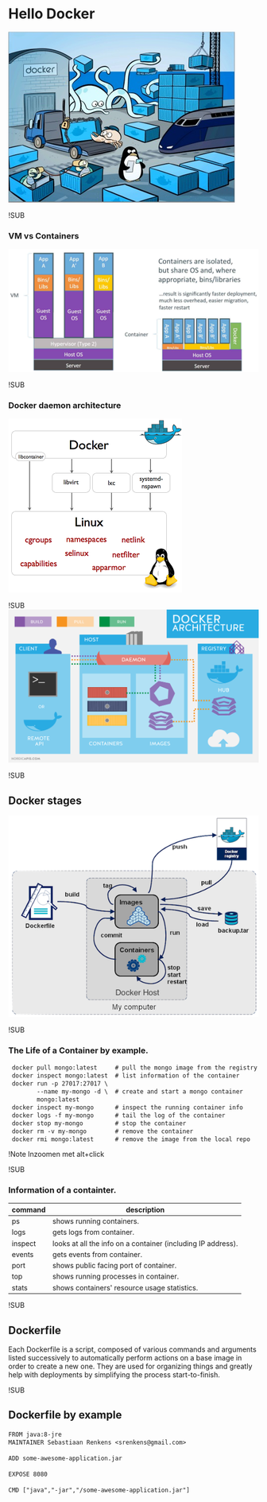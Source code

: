 #  Hello Docker
![docker-logo](images/what_is_docker.jpg)


!SUB
### VM vs Containers
![contenaterVsVM](images/07_vm-compare.jpg)


!SUB
### Docker daemon architecture
![architecture](images/docker-execdriver-diagram.png)


!SUB
![architecture](images/Docker-API-infographic-container-devops-nordic-apis.png)


!SUB
## Docker stages
![stages](images/docker-stages.png)

!SUB
### The Life of a Container by example.

```
 docker pull mongo:latest     # pull the mongo image from the registry
 docker inspect mongo:latest  # list information of the container
 docker run -p 27017:27017 \
        --name my-mongo -d \  # create and start a mongo container
        mongo:latest          
 docker inspect my-mongo      # inspect the running container info
 docker logs -f my-mongo      # tail the log of the container
 docker stop my-mongo         # stop the container
 docker rm -v my-mongo        # remove the container
 docker rmi mongo:latest      # remove the image from the local repo
```

!Note
Inzoomen met alt+click

!SUB
### Information of a containter.

| command      | description           |
| ------------ |---------------|
| ps |shows running containers.|
| logs |gets logs from container.|
| inspect |looks at all the info on a container (including IP address).|
| events |gets events from container.|
| port |shows public facing port of container.|
| top |shows running processes in container.|
| stats |shows containers' resource usage statistics.|

!SUB
## Dockerfile

Each Dockerfile is a script, composed of various commands and arguments listed successively to automatically perform actions on a base image in order to create a new one. They are used for organizing things and greatly help with deployments by simplifying the process start-to-finish.

!SUB
## Dockerfile by example
```
FROM java:8-jre
MAINTAINER Sebastiaan Renkens <srenkens@gmail.com>

ADD some-awesome-application.jar

EXPOSE 8080

CMD ["java","-jar","/some-awesome-application.jar"]

```